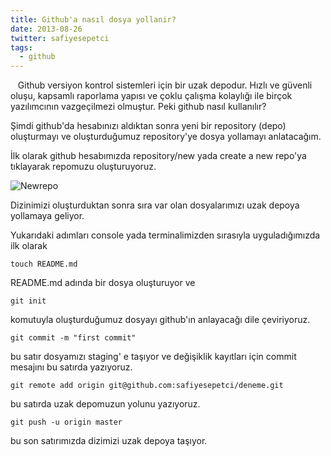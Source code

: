 ```yaml
---
title: Github'a nasıl dosya yollanir?
date: 2013-08-26
twitter: safiyesepetci
tags:
  - github
---
```


   Github versiyon kontrol sistemleri için bir uzak depodur. Hızlı ve güvenli oluşu, kapsamlı raporlama yapısı ve çoklu çalışma kolaylığı ile birçok yazılımcının vazgeçilmezi olmuştur. Peki github nasıl kullanılır?

Şimdi github'da hesabınızı aldıktan sonra yeni bir repository (depo) oluşturmayı ve oluşturduğumuz repository'ye dosya yollamayı anlatacağım.

İlk olarak github hesabımızda repository/new yada create a new repo'ya tıklayarak repomuzu oluşturuyoruz.

![Newrepo](articles/2013-08-26-newrepo.png)

Dizinimizi oluşturduktan sonra sıra var olan dosyalarımızı uzak depoya yollamaya geliyor.

Yukarıdaki adımları console yada terminalimizden sırasıyla uyguladığımızda ilk olarak

    touch README.md


README.md adında bir dosya oluşturuyor ve

    git init


komutuyla oluşturduğumuz dosyayı github'ın anlayacağı dile çeviriyoruz.

    git commit -m "first commit"


bu satır dosyamızı staging' e taşıyor ve değişiklik kayıtları için commit mesajını bu satırda yazıyoruz.

    git remote add origin git@github.com:safiyesepetci/deneme.git


bu satırda uzak depomuzun yolunu yazıyoruz.

    git push -u origin master


bu son satırımızda dizimizi uzak depoya taşıyor.


